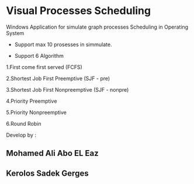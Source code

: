 # Visual Processes Scheduling

Windows Application for simulate graph processes Scheduling in Operating System

- Support max 10 prosesses in simmulate.

- Support 6 Algorithm

1.First come first served  (FCFS)

2.Shortest Job First Preemptive  (SJF - pre)

3.Shortest Job First Nonpreemptive  (SJF - nonpre)

4.Priority Preemptive

5.Priority Nonpreemptive

6.Round Robin


Develop by :
## Mohamed Ali Abo EL Eaz
## Kerolos Sadek Gerges
